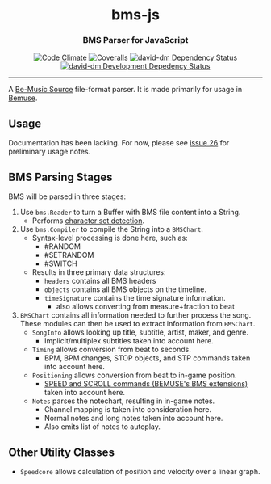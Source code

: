 <h1 align="center">bms-js</h1>

<h3 align="center">BMS Parser for JavaScript</h3>

<p align="center">
  <a href="https://codeclimate.com/github/bemusic/bms-js"><img src="https://img.shields.io/codeclimate/github/bemusic/bms-js.svg?style=flat" alt="Code Climate"></a>
  <a href="https://coveralls.io/r/bemusic/bms-js"><img src="https://img.shields.io/coveralls/bemusic/bms-js.svg?style=flat" alt="Coveralls"></a>
  <a href="https://david-dm.org/bemusic/bms-js" title="Dependency status"><img src="https://david-dm.org/bemusic/bms-js.svg" alt="david-dm Dependency Status"></a>
  <a href="https://david-dm.org/bemusic/bms-js#info=devDependencies" title="devDependency status"><img src="https://david-dm.org/bemusic/bms-js/dev-status.svg" alt="david-dm Development Depedency Status"></a>
</p>

---

A [Be-Music Source](http://en.wikipedia.org/wiki/Be-Music_Source) file-format
parser. It is made primarily for usage in
[Bemuse](https://github.com/bemusic/bemuse).

## Usage

Documentation has been lacking. For now, please see
[issue 26](https://github.com/bemusic/bms-js/issues/26) for preliminary usage
notes.

## BMS Parsing Stages

BMS will be parsed in three stages:

1. Use `bms.Reader` to turn a Buffer with BMS file content into a String.
   - Performs
     [character set detection](http://hitkey.nekokan.dyndns.info/cmds.htm#CHARSET).
2. Use `bms.Compiler` to compile the String into a `BMSChart`.
   - Syntax-level processing is done here, such as:
     - \#RANDOM
     - \#SETRANDOM
     - \#SWITCH
   - Results in three primary data structures:
     - `headers` contains all BMS headers
     - `objects` contains all BMS objects on the timeline.
     - `timeSignature` contains the time signature information.
       - also allows converting from measure+fraction to beat
3. `BMSChart` contains all information needed to further process the song. These
   modules can then be used to extract information from `BMSChart`.
   - `SongInfo` allows looking up title, subtitle, artist, maker, and genre.
     - Implicit/multiplex subtitles taken into account here.
   - `Timing` allows conversion from beat to seconds.
     - BPM, BPM changes, STOP objects, and STP commands taken into account here.
   - `Positioning` allows conversion from beat to in-game position.
     - [SPEED and SCROLL commands (BEMUSE's BMS extensions)](http://bemusic.viewdocs.io/bemuse/BMS_EXTENSION.md)
       taken into account here.
   - `Notes` parses the notechart, resulting in in-game notes.
     - Channel mapping is taken into consideration here.
     - Normal notes and long notes taken into account here.
     - Also emits list of notes to autoplay.

## Other Utility Classes

- `Speedcore` allows calculation of position and velocity over a linear graph.
